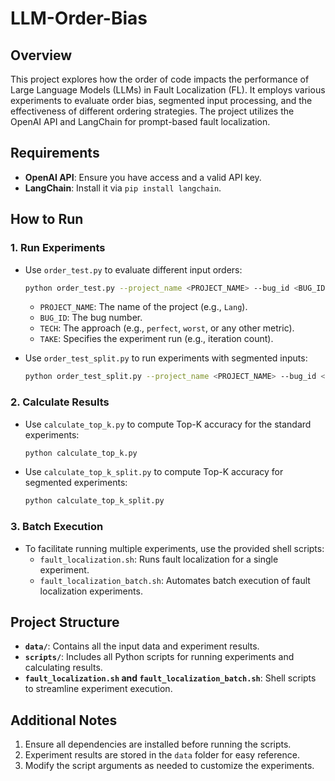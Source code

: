 # LLM-Order-Bias

## Overview
This project explores how the order of code impacts the performance of Large Language Models (LLMs) in Fault Localization (FL). It employs various experiments to evaluate order bias, segmented input processing, and the effectiveness of different ordering strategies. The project utilizes the OpenAI API and LangChain for prompt-based fault localization.

## Requirements
- **OpenAI API**: Ensure you have access and a valid API key.
- **LangChain**: Install it via `pip install langchain`.

## How to Run

### 1. **Run Experiments**
   - Use `order_test.py` to evaluate different input orders:
     ```bash
     python order_test.py --project_name <PROJECT_NAME> --bug_id <BUG_ID> --tech <TECH> --take <TAKE>
     ```
     - `PROJECT_NAME`: The name of the project (e.g., `Lang`).
     - `BUG_ID`: The bug number.
     - `TECH`: The approach (e.g., `perfect`, `worst`, or any other metric).
     - `TAKE`: Specifies the experiment run (e.g., iteration count).

   - Use `order_test_split.py` to run experiments with segmented inputs:
     ```bash
     python order_test_split.py --project_name <PROJECT_NAME> --bug_id <BUG_ID> --tech <TECH> --take <TAKE>
     ```

### 2. **Calculate Results**
   - Use `calculate_top_k.py` to compute Top-K accuracy for the standard experiments:
     ```bash
     python calculate_top_k.py
     ```
   - Use `calculate_top_k_split.py` to compute Top-K accuracy for segmented experiments:
     ```bash
     python calculate_top_k_split.py
     ```

### 3. **Batch Execution**
   - To facilitate running multiple experiments, use the provided shell scripts:
     - `fault_localization.sh`: Runs fault localization for a single experiment.
     - `fault_localization_batch.sh`: Automates batch execution of fault localization experiments.

## Project Structure
- **`data/`**: Contains all the input data and experiment results.
- **`scripts/`**: Includes all Python scripts for running experiments and calculating results.
- **`fault_localization.sh` and `fault_localization_batch.sh`**: Shell scripts to streamline experiment execution.

## Additional Notes
1. Ensure all dependencies are installed before running the scripts.
2. Experiment results are stored in the `data` folder for easy reference.
3. Modify the script arguments as needed to customize the experiments.


